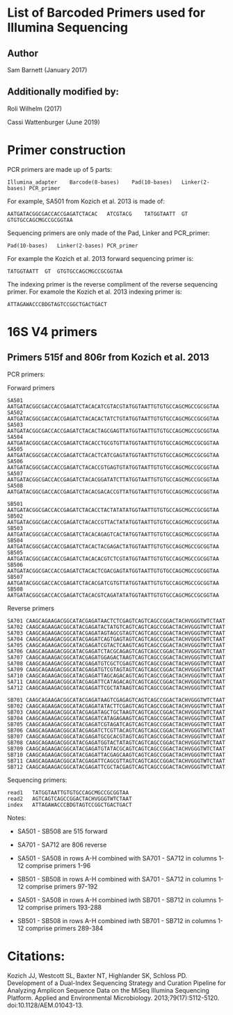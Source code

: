 List of Barcoded Primers used for Illumina Sequencing
=================================

## Author

Sam Barnett (January 2017)

## Additionally modified by:

Roli Wilhelm (2017)

Cassi Wattenburger (June 2019)

# Primer construction

PCR primers are made up of 5 parts:

    Illumina_adapter    Barcode(8-bases)    Pad(10-bases)   Linker(2-bases) PCR_primer

For example, SA501 from Kozich et al. 2013 is made of:

    AATGATACGGCGACCACCGAGATCTACAC   ATCGTACG    TATGGTAATT  GT  GTGTGCCAGCMGCCGCGGTAA
    
Sequencing primers are only made of the Pad, Linker and PCR_primer:

    Pad(10-bases)   Linker(2-bases) PCR_primer
    
For example the Kozich et al. 2013 forward sequencing primer is:
    
    TATGGTAATT  GT  GTGTGCCAGCMGCCGCGGTAA
    
The indexing primer is the reverse compliment of the reverse sequencing primer.
For examole the Kozich et al. 2013 indexing primer is:

    ATTAGAWACCCBDGTAGTCCGGCTGACTGACT

# 16S V4 primers

## Primers 515f and 806r from Kozich et al. 2013

PCR primers:

Forward primers

    SA501 AATGATACGGCGACCACCGAGATCTACACATCGTACGTATGGTAATTGTGTGCCAGCMGCCGCGGTAA
    SA502 AATGATACGGCGACCACCGAGATCTACACACTATCTGTATGGTAATTGTGTGCCAGCMGCCGCGGTAA 
    SA503 AATGATACGGCGACCACCGAGATCTACACTAGCGAGTTATGGTAATTGTGTGCCAGCMGCCGCGGTAA 
    SA504 AATGATACGGCGACCACCGAGATCTACACCTGCGTGTTATGGTAATTGTGTGCCAGCMGCCGCGGTAA 
    SA505 AATGATACGGCGACCACCGAGATCTACACTCATCGAGTATGGTAATTGTGTGCCAGCMGCCGCGGTAA 
    SA506 AATGATACGGCGACCACCGAGATCTACACCGTGAGTGTATGGTAATTGTGTGCCAGCMGCCGCGGTAA 
    SA507 AATGATACGGCGACCACCGAGATCTACACGGATATCTTATGGTAATTGTGTGCCAGCMGCCGCGGTAA 
    SA508 AATGATACGGCGACCACCGAGATCTACACGACACCGTTATGGTAATTGTGTGCCAGCMGCCGCGGTAA 
    
    SB501 AATGATACGGCGACCACCGAGATCTACACCTACTATATATGGTAATTGTGTGCCAGCMGCCGCGGTAA 
    SB502 AATGATACGGCGACCACCGAGATCTACACCGTTACTATATGGTAATTGTGTGCCAGCMGCCGCGGTAA 
    SB503 AATGATACGGCGACCACCGAGATCTACACAGAGTCACTATGGTAATTGTGTGCCAGCMGCCGCGGTAA 
    SB504 AATGATACGGCGACCACCGAGATCTACACTACGAGACTATGGTAATTGTGTGCCAGCMGCCGCGGTAA 
    SB505 AATGATACGGCGACCACCGAGATCTACACACGTCTCGTATGGTAATTGTGTGCCAGCMGCCGCGGTAA 
    SB506 AATGATACGGCGACCACCGAGATCTACACTCGACGAGTATGGTAATTGTGTGCCAGCMGCCGCGGTAA 
    SB507 AATGATACGGCGACCACCGAGATCTACACGATCGTGTTATGGTAATTGTGTGCCAGCMGCCGCGGTAA 
    SB508 AATGATACGGCGACCACCGAGATCTACACGTCAGATATATGGTAATTGTGTGCCAGCMGCCGCGGTAA
    
Reverse primers
    
    SA701 CAAGCAGAAGACGGCATACGAGATAACTCTCGAGTCAGTCAGCCGGACTACHVGGGTWTCTAAT 
    SA702 CAAGCAGAAGACGGCATACGAGATACTATGTCAGTCAGTCAGCCGGACTACHVGGGTWTCTAAT 
    SA703 CAAGCAGAAGACGGCATACGAGATAGTAGCGTAGTCAGTCAGCCGGACTACHVGGGTWTCTAAT 
    SA704 CAAGCAGAAGACGGCATACGAGATCAGTGAGTAGTCAGTCAGCCGGACTACHVGGGTWTCTAAT 
    SA705 CAAGCAGAAGACGGCATACGAGATCGTACTCAAGTCAGTCAGCCGGACTACHVGGGTWTCTAAT 
    SA706 CAAGCAGAAGACGGCATACGAGATCTACGCAGAGTCAGTCAGCCGGACTACHVGGGTWTCTAAT 
    SA707 CAAGCAGAAGACGGCATACGAGATGGAGACTAAGTCAGTCAGCCGGACTACHVGGGTWTCTAAT 
    SA708 CAAGCAGAAGACGGCATACGAGATGTCGCTCGAGTCAGTCAGCCGGACTACHVGGGTWTCTAAT 
    SA709 CAAGCAGAAGACGGCATACGAGATGTCGTAGTAGTCAGTCAGCCGGACTACHVGGGTWTCTAAT 
    SA710 CAAGCAGAAGACGGCATACGAGATTAGCAGACAGTCAGTCAGCCGGACTACHVGGGTWTCTAAT 
    SA711 CAAGCAGAAGACGGCATACGAGATTCATAGACAGTCAGTCAGCCGGACTACHVGGGTWTCTAAT 
    SA712 CAAGCAGAAGACGGCATACGAGATTCGCTATAAGTCAGTCAGCCGGACTACHVGGGTWTCTAAT
    
    SB701 CAAGCAGAAGACGGCATACGAGATAAGTCGAGAGTCAGTCAGCCGGACTACHVGGGTWTCTAAT
    SB702 CAAGCAGAAGACGGCATACGAGATATACTTCGAGTCAGTCAGCCGGACTACHVGGGTWTCTAAT
    SB703 CAAGCAGAAGACGGCATACGAGATAGCTGCTAAGTCAGTCAGCCGGACTACHVGGGTWTCTAAT
    SB704 CAAGCAGAAGACGGCATACGAGATCATAGAGAAGTCAGTCAGCCGGACTACHVGGGTWTCTAAT
    SB705 CAAGCAGAAGACGGCATACGAGATCGTAGATCAGTCAGTCAGCCGGACTACHVGGGTWTCTAAT
    SB706 CAAGCAGAAGACGGCATACGAGATCTCGTTACAGTCAGTCAGCCGGACTACHVGGGTWTCTAAT
    SB707 CAAGCAGAAGACGGCATACGAGATGCGCACGTAGTCAGTCAGCCGGACTACHVGGGTWTCTAAT
    SB708 CAAGCAGAAGACGGCATACGAGATGGTACTATAGTCAGTCAGCCGGACTACHVGGGTWTCTAAT
    SB709 CAAGCAGAAGACGGCATACGAGATGTATACGCAGTCAGTCAGCCGGACTACHVGGGTWTCTAAT
    SB710 CAAGCAGAAGACGGCATACGAGATTACGAGCAAGTCAGTCAGCCGGACTACHVGGGTWTCTAAT
    SB711 CAAGCAGAAGACGGCATACGAGATTCAGCGTTAGTCAGTCAGCCGGACTACHVGGGTWTCTAAT
    SB712 CAAGCAGAAGACGGCATACGAGATTCGCTACGAGTCAGTCAGCCGGACTACHVGGGTWTCTAAT
    
Sequencing primers:

    read1   TATGGTAATTGTGTGCCAGCMGCCGCGGTAA
    read2   AGTCAGTCAGCCGGACTACHVGGGTWTCTAAT
    index   ATTAGAWACCCBDGTAGTCCGGCTGACTGACT

Notes:

*  SA501 - SB508 are 515 forward

*  SA701 - SA712 are 806 reverse

*  SA501 - SA508 in rows A-H combined with SA701 - SA712 in columns 1-12 comprise primers 1-96

*  SB501 - SB508 in rows A-H combined with SA701 - SA712 in columns 1-12 comprise primers 97-192

*  SA501 - SA508 in rows A-H combined iwth SB701 - SB712 in columns 1-12 comprise primers 193-288

*  SB501 - SB508 in rows A-H combined iwth SB701 - SB712 in columns 1-12 comprise primers 289-384


# Citations:

Kozich JJ, Westcott SL, Baxter NT, Highlander SK, Schloss PD. Development of a Dual-Index Sequencing Strategy and Curation Pipeline for Analyzing Amplicon Sequence Data on the MiSeq Illumina Sequencing Platform. Applied and Environmental Microbiology. 2013;79(17):5112-5120. doi:10.1128/AEM.01043-13.


